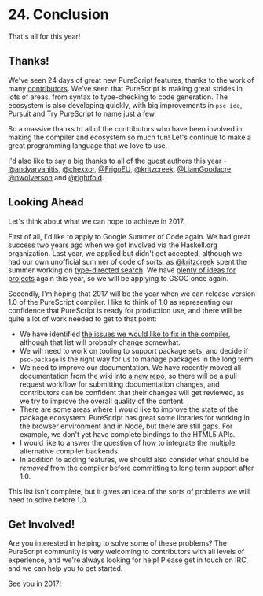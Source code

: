 # 24. Conclusion

That's all for this year!

## Thanks!

We've seen 24 days of great new PureScript features, thanks to the work of many [contributors](https://github.com/purescript/purescript/graphs/contributors). We've seen that PureScript is making great strides in lots of areas, from syntax to type-checking to code generation. The ecosystem is also developing quickly, with big improvements in `psc-ide`, Pursuit and Try PureScript to name just a few.

So a massive thanks to all of the contributors who have been involved in making the compiler and ecosystem so much fun! Let's continue to make a great programming language that we love to use.

I'd also like to say a big thanks to all of the guest authors this year - [@andyarvanitis](https://github.com/andyarvanitis/), [@chexxor](https://github.com/chexxor), [@FrigoEU](https://github.com/FrigoEU), [@kritzcreek](https://github.com/kritzcreek), [@LiamGoodacre](https://github.com/LiamGoodacre), [@nwolverson](https://github.com/nwolverson) and [@rightfold](https://github.com/rightfold).

## Looking Ahead

Let's think about what we can hope to achieve in 2017.

First of all, I'd like to apply to Google Summer of Code again. We had great success two years ago when we got involved via the Haskell.org organization. Last year, we applied but didn't get accepted, although we had our own unofficial summer of code of sorts, as [@kritzcreek](https://github.com/kritzcreek) spent the summer working on [type-directed search](23.markdown). We have [plenty of ideas for projects](https://github.com/purescript/gsoc/issues) again this year, so we will be applying to GSOC once again.

Secondly, I'm hoping that 2017 will be the year when we can release version 1.0 of the PureScript compiler. I like to think of 1.0 as representing our confidence that PureScript is ready for production use, and there will be quite a lot of work needed to get to that point:

- We have identified [the issues we would like to fix in the compiler](https://github.com/purescript/purescript/milestone/22), although that list will probably change somewhat. 
- We will need to work on tooling to support package sets, and decide if `psc-package` is the right way for us to manage packages in the long term.
- We need to improve our documentation. We have recently moved all documentation from the wiki into [a new repo](https://github.com/purescript/documentation), so there will be a pull request workflow for submitting documentation changes, and contributors can be confident that their changes will get reviewed, as we try to improve the overall quality of the content.
- There are some areas where I would like to improve the state of the package ecosystem. PureScript has great some libraries for working in the browser environment and in Node, but there are still gaps. For example, we don't yet have complete bindings to the HTML5 APIs.
- I would like to answer the question of how to integrate the multiple alternative compiler backends.
- In addition to adding features, we should also consider what should be _removed_ from the compiler before committing to long term support after 1.0.

This list isn't complete, but it gives an idea of the sorts of problems we will need to solve before 1.0.

## Get Involved!

Are you interested in helping to solve some of these problems? The PureScript community is very welcoming to contributors with all levels of experience, and we're always looking for help! Please get in touch on IRC, and we can help you to get started.

See you in 2017!
